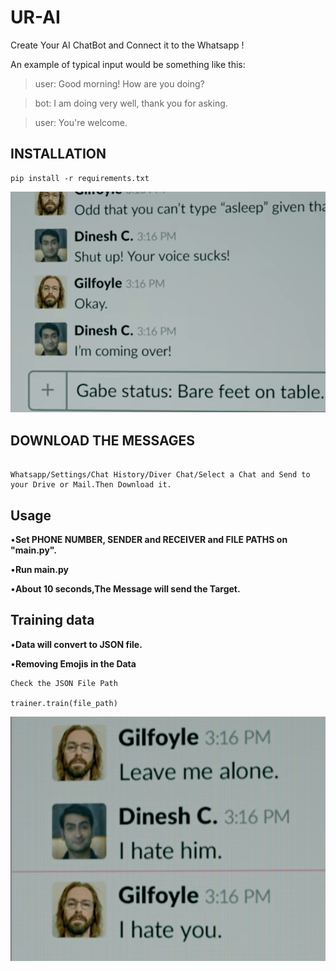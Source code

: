 # UR-AI
Create Your AI ChatBot and Connect it to the Whatsapp !

An example of typical input would be something like this:

> user: Good morning! How are you doing?

> bot: I am doing very well, thank you for asking.

> user: You're welcome.

## INSTALLATION

```
pip install -r requirements.txt

```

![github-small](/Images/first.png)


## DOWNLOAD THE MESSAGES

```

Whatsapp/Settings/Chat History/Diver Chat/Select a Chat and Send to your Drive or Mail.Then Download it.

```


## Usage

•**Set PHONE NUMBER, SENDER and RECEIVER and FILE PATHS on "main.py".**

•**Run main.py**

•**About 10 seconds,The Message will send the Target.**

## Training data

•**Data will convert to JSON file.**

•**Removing Emojis in the Data**

```
Check the JSON File Path

trainer.train(file_path)

```




![github-small](/Images/second.png)

